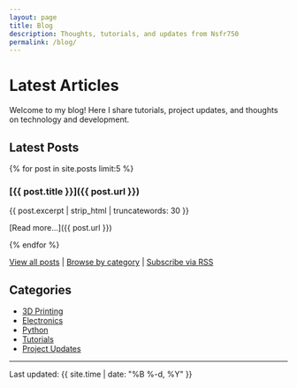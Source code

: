 ```yaml
---
layout: page
title: Blog
description: Thoughts, tutorials, and updates from Nsfr750
permalink: /blog/
---
```


# Latest Articles

Welcome to my blog! Here I share tutorials, project updates, and thoughts on technology and development.

## Latest Posts

{% for post in site.posts limit:5 %}
### [{{ post.title }}]({{ post.url }})

{{ post.excerpt | strip_html | truncatewords: 30 }}

[Read more...]({{ post.url }})

{% endfor %}

[View all posts](/archive) | [Browse by category](/categories) | [Subscribe via RSS](/feed.xml)

## Categories

- [3D Printing](/category/3d-printing/)
- [Electronics](/category/electronics/)
- [Python](/category/python/)
- [Tutorials](/category/tutorials/)
- [Project Updates](/category/updates/)

---

Last updated: {{ site.time | date: "%B %-d, %Y" }}
